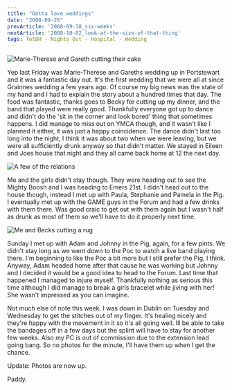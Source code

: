 ```yaml
---
title: "Gotta love weddings"
date: "2008-09-25"
prevArticle: '2008-09-18_six-weeks'
nextArticle: '2008-10-02_look-at-the-size-of-that-thing'
tags: TotBH - Nights Out - Hospital - Wedding
---
```

![Marie-Therese and Gareth cutting their cake](/images/P9190087.JPG "Marie-Therese and Gareth cutting their cake")

Yep last Friday was Marie-Therese and Gareths wedding up in Portstewart and it was a fantastic day out. It's the first wedding that we were all at since Grainnes wedding a few years ago. Of course my big news was the state of my hand and I had to explain the story about a hundred times that day. The food was fantastic, thanks goes to Becky for cutting up my dinner, and the band that played were really good. Thankfully everyone got up to dance and didn't do the 'sit in the corner and look bored' thing that sometimes happens. I did manage to miss out on YMCA though, and it wasn't like I planned it either, it was just a happy coincidence. The dance didn't last too long into the night, I think it was about two when we were leaving, but we were all sufficiently drunk anyway so that didn't matter. We stayed in Eileen and Joes house that night and they all came back home at 12 the next day.

![A few of the relations](/images/P9200142.JPG "A few of the relations")

Me and the girls didn't stay though. They were heading out to see the Mighty Boosh and I was heading to Emers 21st. I didn't head out to the house though, instead I met up with Paula, Stephanie and Pamela in the Pig. I eventually met up with the GAME guys in the Forum and had a few drinks with them there. Was good craic to get out with them again but I wasn't half as drunk as most of them so we'll have to do it properly next time.

![Me and Becks cutting a rug](/images/P9190110.JPG "Me and Becks cutting a rug")

Sunday I met up with Adam and Johnny in the Pig, again, for a few pints. We didn't stay long as we went down to the Poc to watch a live band playing there. I'm beginning to like the Poc a bit more but I still prefer the Pig, I think. Anyway, Adam headed home after that cause he was working but Johnny and I decided it would be a good idea to head to the Forum. Last time that happened I managed to injure myself. Thankfully nothing as serious this time although I did manage to break a girls bracelet while jiving with her! She wasn't impressed as you can imagine.

Not much else of note this week. I was down in Dublin on Tuesday and Wednesday to get the stitches out of my finger. It's healing nicely and they're happy with the movement in it so it's all going well. Ill be able to take the bandages off in a few days but the splint will have to stay for another few weeks. Also my PC is out of commission due to the extension lead going bang. So no photos for the minute, I'll have them up when I get the chance.

Update: Photos are now up.

Paddy.